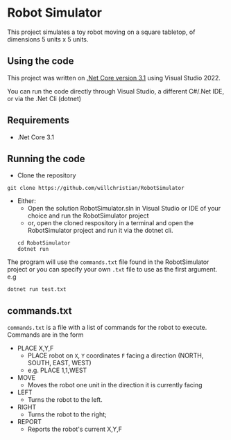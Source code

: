# Robot Simulator
This project simulates a toy robot moving on a square tabletop, of dimensions 5 units x 5 units.

## Using the code
This project was written on [.Net Core version 3.1](https://dotnet.microsoft.com/en-us/download/dotnet/3.1) using Visual Studio 2022.

You can run the code directly through Visual Studio, a different C#/.Net IDE, or via the .Net Cli (dotnet)

## Requirements
* .Net Core 3.1

## Running the code
* Clone the repository
```
git clone https://github.com/willchristian/RobotSimulator
```
* Either:
	* Open the solution RobotSimulator.sln in Visual Studio or IDE of your choice and run the RobotSimulator project
	* or, open the cloned respository in a terminal and open the RobotSimulator project and run it via the dotnet cli.
	```
	cd RobotSimulator
	dotnet run
	```

The program will use the `commands.txt` file found in the RobotSimulator project or you can specify your own `.txt` file to use as the first argument.
e.g
```
dotnet run test.txt
```

## commands.txt
`commands.txt` is a file with a list of commands for the robot to execute. Commands are in the form
* PLACE X,Y,F
	* PLACE robot on `X`, `Y` coordinates `F` facing a direction (NORTH, SOUTH, EAST, WEST)
	* e.g. PLACE 1,1,WEST
* MOVE
	* Moves the robot one unit in the direction it is currently facing
* LEFT
	* Turns the robot to the left.
* RIGHT
	* Turns the robot to the right;
* REPORT
	* Reports the robot's current X,Y,F 
